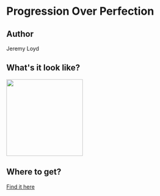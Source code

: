 # Progression Over Perfection

## Author

Jeremy Loyd

## What's it look like?

<img src="https://cl.ly/4a5825df0ad1/Image%2525202019-09-19%252520at%2525209.03.21%252520PM.png" width="200" height="200" />

## Where to get?

<a href="https://cottonbureau.com/products/progression-over-perfection" alt="Buy Now">Find it here</a>
